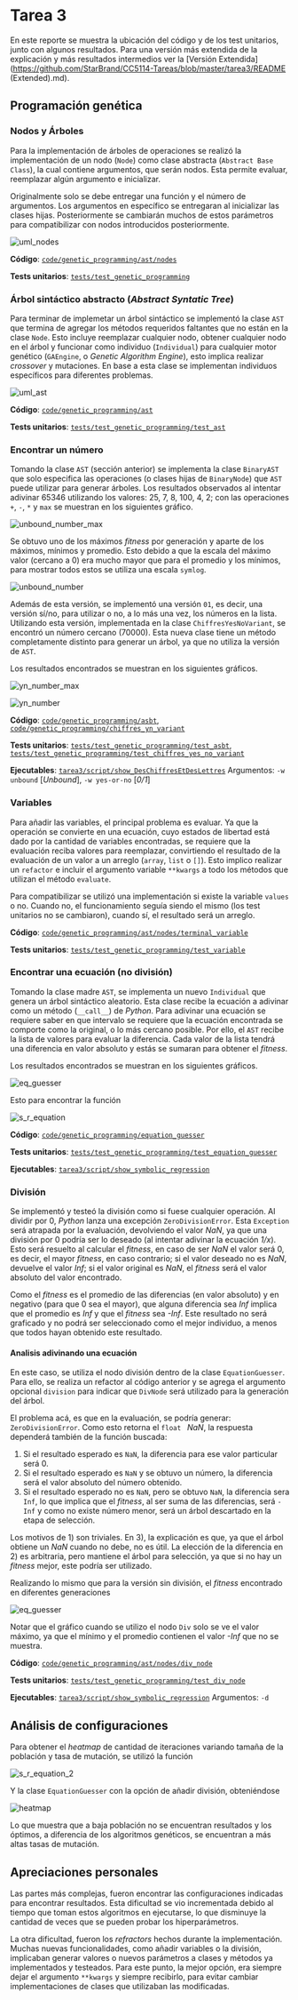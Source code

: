 # Tarea 3

En este reporte se muestra la ubicación del código y de los test unitarios, junto con algunos resultados. Para una versión más extendida  de la explicación y más resultados intermedios ver la [Versión Extendida](https://github.com/StarBrand/CC5114-Tareas/blob/master/tarea3/README (Extended).md).

## Programación genética

### Nodos y Árboles

Para la implementación de árboles de operaciones se realizó la implementación de un nodo (`Node`) como clase abstracta (`Abstract Base Class`), la cual contiene argumentos, que serán nodos. Esta permite evaluar, reemplazar algún argumento e inicializar.

Originalmente solo se debe entregar una función y el número de argumentos. Los argumentos en específico se entregaran al inicializar las clases hijas. Posteriormente se cambiarán muchos de estos parámetros para compatibilizar con nodos introducidos posteriormente.

![uml_nodes](https://github.com/StarBrand/CC5114-Tareas/blob/master/tarea3/UML/nodes.png)

**Código**: [`code/genetic_programming/ast/nodes`](https://github.com/StarBrand/CC5114-Tareas/blob/master/code/genetic_programming/ast/nodes)

**Tests unitarios**: [`tests/test_genetic_programming`](https://github.com/StarBrand/CC5114-Tareas/blob/master/tests/test_genetic_programming)

### Árbol sintáctico abstracto (*Abstract Syntatic Tree*)

Para terminar de implemetar un árbol sintáctico se implementó la clase `AST` que termina de agregar los métodos requeridos faltantes que no están en la clase `Node`. Esto incluye reemplazar cualquier nodo, obtener cualquier nodo en el árbol y funcionar como individuo (`Individual`) para cualquier motor genético (`GAEngine`, o *Genetic Algorithm Engine*), esto implica realizar *crossover* y mutaciones. En base a esta clase se implementan individuos específicos para diferentes problemas.

![uml_ast](https://github.com/StarBrand/CC5114-Tareas/blob/master/tarea3/UML/ast.png)

**Código**: [`code/genetic_programming/ast`](https://github.com/StarBrand/CC5114-Tareas/blob/master/code/genetic_programming/ast)

**Tests unitarios**: [`tests/test_genetic_programming/test_ast`](https://github.com/StarBrand/CC5114-Tareas/blob/master/tests/test_genetic_programming/test_ast.py)

### Encontrar un número

Tomando la clase `AST` (sección anterior) se implementa la clase `BinaryAST` que solo especifica las operaciones (o clases hijas de `BinaryNode`) que `AST` puede utilizar para generar árboles. Los resultados observados al intentar adivinar 65346 utilizando los valores: 25, 7, 8, 100, 4, 2; con las operaciones `+`, `-`, `*` y `max` se muestran en los siguientes gráfico.

![unbound_number_max](https://github.com/StarBrand/CC5114-Tareas/blob/master/tarea3/results/unbound_d_c_e_d_l(max).png)

Se obtuvo uno de los máximos *fitness* por generación y aparte de los máximos, mínimos y promedio. Esto debido a que la escala del máximo valor (cercano a 0) era mucho mayor que para el promedio y los mínimos, para mostrar todos estos se utiliza una escala `symlog`.

![unbound_number](https://github.com/StarBrand/CC5114-Tareas/blob/master/tarea3/results/unbound_d_c_e_d_l.png)

Además de esta versión, se implementó una versión `01`, es decir, una versión sí/no, para utilizar o no, a lo más una vez, los números en la lista. Utilizando esta versión, implementada en la clase `ChiffresYesNoVariant`, se encontró un número cercano (70000). Esta nueva clase tiene un método completamente distinto para generar un árbol, ya que no utiliza la versión de `AST`.

Los resultados encontrados se muestran en los siguientes gráficos.

![yn_number_max](https://github.com/StarBrand/CC5114-Tareas/blob/master/tarea3/results/yes-or-no_d_c_e_d_l(max).png)

![yn_number](https://github.com/StarBrand/CC5114-Tareas/blob/master/tarea3/results/yes-or-no_d_c_e_d_l.png)

**Código**: [`code/genetic_programming/asbt`](https://github.com/StarBrand/CC5114-Tareas/blob/master/code/genetic_programming/asbt.py), [`code/genetic_programming/chiffres_yn_variant`](https://github.com/StarBrand/CC5114-Tareas/blob/master/code/genetic_programming/chiffres_yn_variant.py)

**Tests unitarios**: [`tests/test_genetic_programming/test_asbt`](https://github.com/StarBrand/CC5114-Tareas/blob/master/tests/test_genetic_programming/test_asbt.py), [`tests/test_genetic_programming/test_chiffres_yes_no_variant`](https://github.com/StarBrand/CC5114-Tareas/blob/master/tests/test_genetic_programming/test_chiffres_yes_no_variant.py)

**Ejecutables**: [`tarea3/script/show_DesChiffresEtDesLettres`](https://github.com/StarBrand/CC5114-Tareas/tree/master/tarea3/script/show_DesChiffresEtDesLettres.py)	Argumentos: `-w unbound` [*Unbound*], `-w yes-or-no` [*0/1*]

### Variables

Para añadir las variables, el principal problema es evaluar. Ya que la operación se convierte en una ecuación, cuyo estados de libertad está dado por la cantidad de variables encontradas, se requiere que la evaluación reciba valores para reemplazar, convirtiendo el resultado de la evaluación de un valor a un arreglo (`array`, `list` o `[]`). Esto implico realizar un `refactor` e incluir el argumento variable `**kwargs` a todo los métodos que utilizan el método `evaluate`.

Para compatibilizar se utilizó una implementación si existe la variable `values` o no. Cuando no, el funcionamiento seguía siendo el mismo (los test unitarios no se cambiaron), cuando sí, el resultado será un arreglo.

**Código**: [`code/genetic_programming/ast/nodes/terminal_variable`](https://github.com/StarBrand/CC5114-Tareas/blob/master/code/genetic_programming/ast/nodes/terminal_variable.py)

**Tests unitarios**: [`tests/test_genetic_programming/test_variable`](https://github.com/StarBrand/CC5114-Tareas/blob/master/tests/test_genetic_programming/test_variable.py)

### Encontrar una ecuación (no división)

Tomando la clase madre `AST`, se implementa un nuevo `Individual` que genera un árbol sintáctico aleatorio. Esta clase recibe la ecuación a adivinar como un método (`__call__`) de *Python*. Para adivinar una ecuación se requiere saber en que intervalo se requiere que la ecuación encontrada se comporte como la original, o lo más cercano posible. Por ello, el `AST` recibe la lista de valores para evaluar la diferencia. Cada valor de la lista tendrá una diferencia en valor absoluto y estás se sumaran para obtener el *fitness*.

Los resultados encontrados se muestran en los siguientes gráficos.

![eq_guesser](https://github.com/StarBrand/CC5114-Tareas/blob/master/tarea3/results/symbolic_regression.png)

Esto para encontrar la función

![s_r_equation](https://latex.codecogs.com/svg.latex?\Large&space;f%28x%29%3Dx%5E%7B2%7D%2Bx-6)

**Código**: [`code/genetic_programming/equation_guesser`](https://github.com/StarBrand/CC5114-Tareas/blob/master/code/genetic_programming/equation_guesser.py)

**Tests unitarios**: [`tests/test_genetic_programming/test_equation_guesser`](https://github.com/StarBrand/CC5114-Tareas/blob/master/tests/test_genetic_programming/test_equation_guesser.py)

**Ejecutables**: [`tarea3/script/show_symbolic_regression`](https://github.com/StarBrand/CC5114-Tareas/tree/master/tarea3/script/show_symbolic_regression.py)

### División

Se implementó y testeó la división como si fuese cualquier operación. Al dividir por 0, *Python* lanza una excepción `ZeroDivisionError`. Esta `Exception` será atrapada por la evaluación, devolviendo el valor *NaN*, ya que una división por 0 podría ser lo deseado (al intentar adivinar la ecuación *1/x*). Esto será resuelto al calcular el *fitness*, en caso de ser *NaN* el valor será 0, es decir, el mayor *fitness*, en caso contrario; si el valor deseado no es *NaN*, devuelve el valor *Inf*; si el valor original es *NaN*, el *fitness* será el valor absoluto del valor encontrado.

Como el *fitness* es el promedio de las diferencias (en valor absoluto) y en negativo (para que 0 sea el mayor), que alguna diferencia sea *Inf* implica que el promedio es *Inf* y que el *fitness* sea *-Inf*. Este resultado no será graficado y no podrá ser seleccionado como el mejor individuo, a menos que todos hayan obtenido este resultado.

#### Analisis adivinando una ecuación

En este caso, se utiliza el nodo división dentro de la clase `EquationGuesser`. Para ello, se realiza un refactor al código anterior y se agrega el argumento opcional `division` para indicar que `DivNode` será utilizado para la generación del árbol.

El problema acá, es que en la evaluación, se podría generar: `ZeroDivisionError`. Como esto retorna el `float ` *NaN*, la respuesta dependerá también de la función buscada:

1. Si el resultado esperado es `NaN`, la diferencia para ese valor particular será 0.
2. Si el resultado esperado es `NaN` y se obtuvo un número, la diferencia será el valor absoluto del número obtenido.
3. Si el resultado esperado no es `NaN`, pero se obtuvo `NaN`, la diferencia sera `Inf`, lo que implica que el *fitness*, al ser suma de las diferencias, será `-Inf` y como no existe número menor, será un árbol descartado en la etapa de selección.

Los motivos de 1) son triviales. En 3), la explicación es que, ya que el árbol obtiene un *NaN* cuando no debe, no es útil. La elección de la diferencia en 2) es arbitraria, pero mantiene el árbol para selección, ya que si no hay un *fitness* mejor, este podría ser utilizado.

Realizando lo mismo que para la versión sin división, el *fitness* encontrado en diferentes generaciones

![eq_guesser](https://github.com/StarBrand/CC5114-Tareas/blob/master/tarea3/results/symbolic_regression.png)

Notar que el gráfico cuando se utilizo el nodo `Div` solo se ve el valor máximo, ya que el mínimo y el promedio contienen el valor *-Inf* que no se muestra.

**Código**: [`code/genetic_programming/ast/nodes/div_node`](https://github.com/StarBrand/CC5114-Tareas/blob/master/code/genetic_programming/ast/nodes/div_node.py)

**Tests unitarios**: [`tests/test_genetic_programming/test_div_node`](https://github.com/StarBrand/CC5114-Tareas/blob/master/tests/test_genetic_programming/test_div_node.py)

**Ejecutables**: [`tarea3/script/show_symbolic_regression`](https://github.com/StarBrand/CC5114-Tareas/tree/master/tarea3/script/show_symbolic_regression.py)	Argumentos: `-d`

## Análisis de configuraciones

Para obtener el *heatmap* de cantidad de iteraciones variando tamaña de la población y tasa de mutación, se utilizó la función

![s_r_equation_2](https://latex.codecogs.com/svg.latex?\Large&space;f%28x%29%3Dx%5E%7B2%7D%2B2x-15)

Y la clase `EquationGuesser` con la opción de añadir división, obteniéndose

![heatmap](https://github.com/StarBrand/CC5114-Tareas/blob/master/tarea3/results/heatmap_eq_guesser_div.png)

Lo que muestra que a baja población no se encuentran resultados y los óptimos, a diferencia de los algoritmos genéticos, se encuentran a más altas tasas de mutación.

## Apreciaciones personales

Las partes más complejas, fueron encontrar las configuraciones indicadas para encontrar resultados. Esta dificultad se vio incrementada debido al tiempo que toman estos algoritmos en ejecutarse, lo que disminuye la cantidad de veces que se pueden probar los hiperparámetros.

La otra dificultad, fueron los *refractors* hechos durante la implementación. Muchas nuevas funcionalidades, como añadir variables o la división, implicaban generar valores o nuevos parámetros a clases y métodos ya implementados y testeados. Para este punto, la mejor opción, era siempre dejar el argumento `**kwargs` y siempre recibirlo, para evitar cambiar implementaciones de clases que utilizaban las modificadas.

